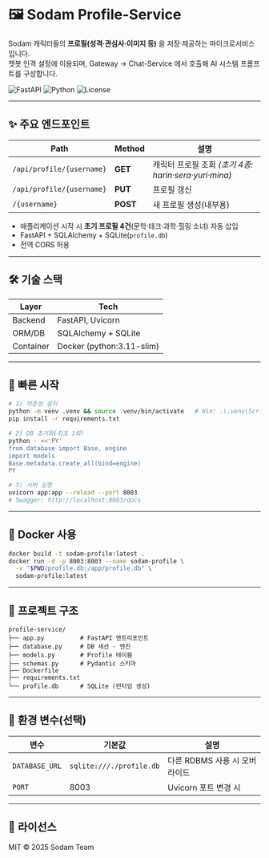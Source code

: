 # 🖼️ Sodam Profile-Service

Sodam 캐릭터들의 **프로필(성격·관심사·이미지 등)** 을 저장·제공하는 마이크로서비스입니다.  
챗봇 인격 설정에 이용되며, Gateway → Chat-Service 에서 호출해 AI 시스템 프롬프트를 구성합니다.

![FastAPI](https://img.shields.io/badge/FastAPI-0.111.0-009688?logo=fastapi&logoColor=white)
![Python](https://img.shields.io/badge/python-3.11-blue)
![License](https://img.shields.io/badge/license-MIT-green)

---

## ✨ 주요 엔드포인트
| Path | Method | 설명 |
|------|--------|------|
| `/api/profile/{username}` | **GET** | 캐릭터 프로필 조회 *(초기 4종: harin·sera·yuri·mina)* |
| `/api/profile/{username}` | **PUT** | 프로필 갱신 |
| `/{username}` | **POST** | 새 프로필 생성(내부용) |

* 애플리케이션 시작 시 **초기 프로필 4건**(문학·테크·과학·힐링 소녀) 자동 삽입  
* FastAPI + SQLAlchemy + SQLite(`profile.db`)  
* 전역 CORS 허용

---

## 🛠️ 기술 스택
| Layer | Tech |
|-------|------|
| Backend | FastAPI, Uvicorn |
| ORM/DB | SQLAlchemy + SQLite |
| Container | Docker (python:3.11-slim) |

---

## 🚀 빠른 시작

```bash
# 1) 의존성 설치
python -m venv .venv && source .venv/bin/activate   # Win: .\.venv\Scripts\activate
pip install -r requirements.txt

# 2) DB 초기화(최초 1회)
python - <<'PY'
from database import Base, engine
import models
Base.metadata.create_all(bind=engine)
PY

# 3) 서버 실행
uvicorn app:app --reload --port 8003
# Swagger: http://localhost:8003/docs
````

---

## 🐳 Docker 사용

```bash
docker build -t sodam-profile:latest .
docker run -d -p 8003:8003 --name sodam-profile \
  -v "$PWD/profile.db:/app/profile.db" \
  sodam-profile:latest
```

---

## 📂 프로젝트 구조

```text
profile-service/
├── app.py          # FastAPI 엔트리포인트
├── database.py     # DB 세션 · 엔진
├── models.py       # Profile 테이블
├── schemas.py      # Pydantic 스키마
├── Dockerfile
├── requirements.txt
└── profile.db      # SQLite (런타임 생성)
```

---

## 🔧 환경 변수(선택)

| 변수             | 기본값                      | 설명                  |
| -------------- | ------------------------ | ------------------- |
| `DATABASE_URL` | `sqlite:///./profile.db` | 다른 RDBMS 사용 시 오버라이드 |
| `PORT`         | 8003                     | Uvicorn 포트 변경 시     |

---

## 📜 라이선스

MIT © 2025 Sodam Team

```
```
